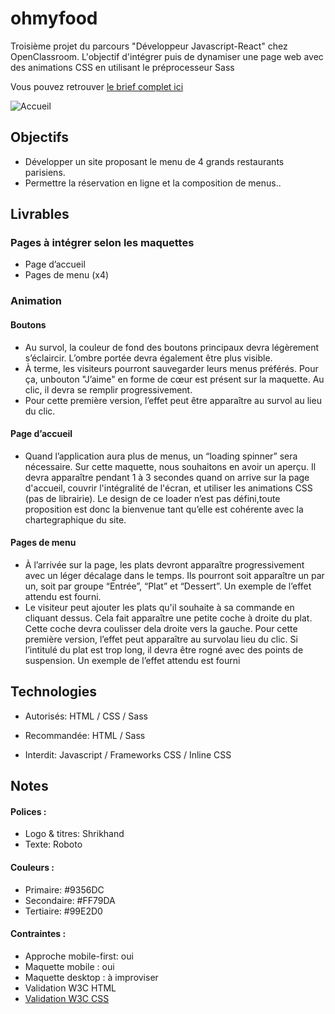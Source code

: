 # ohmyfood

Troisième projet du parcours "Développeur Javascript-React" chez OpenClassroom. L'objectif d'intégrer puis de dynamiser une page web avec des animations CSS en utilisant le préprocesseur Sass

Vous pouvez retrouver [le brief complet ici](https://s3.eu-west-1.amazonaws.com/course.oc-static.com/projects/Front-End+V2/P3+CSS+animations/DW+P3+-+Brief+creatif+-+Ohmyfood!.pdf)

![Accueil](https://user-images.githubusercontent.com/104781650/212650137-0ef830fc-7afd-45e4-9b5b-8a9a483a41aa.png)

## Objectifs

* Développer un site proposant le menu de 4 grands restaurants parisiens.
* Permettre la réservation en ligne et la composition de menus..

## Livrables

### Pages à intégrer selon les maquettes

* Page d’accueil
* Pages de menu (x4)

### Animation

#### Boutons

* Au survol, la couleur de fond des boutons principaux devra légèrement s’éclaircir. L’ombre portée devra également être plus visible.
* À terme, les visiteurs pourront sauvegarder leurs menus préférés. Pour ça, unbouton "J’aime" en forme de cœur est présent sur la maquette. Au clic, il devra se remplir progressivement. 
* Pour cette première version, l’effet peut être apparaître au survol au lieu du clic.

#### Page d’accueil

* Quand l’application aura plus de menus, un “loading spinner” sera nécessaire. Sur cette maquette, nous souhaitons en avoir un aperçu. Il devra apparaître pendant 1 à 3 secondes quand on arrive sur la page d'accueil, couvrir l'intégralité de l'écran, et utiliser les animations CSS (pas de librairie). Le design de ce loader n’est pas défini,toute proposition est donc la bienvenue tant qu’elle est cohérente avec la chartegraphique du site.

#### Pages de menu

* À l’arrivée sur la page, les plats devront apparaître progressivement avec un léger décalage dans le temps. Ils pourront soit apparaître un par un, soit par groupe “Entrée”, “Plat” et “Dessert”. Un exemple de l’effet attendu est fourni.
* Le visiteur peut ajouter les plats qu'il souhaite à sa commande en cliquant dessus. Cela fait apparaître une petite coche à droite du plat. Cette coche devra coulisser dela droite vers la gauche. Pour cette première version, l’effet peut apparaître au survolau lieu du clic. Si l’intitulé du plat est trop long, il devra être rogné avec des points de suspension. Un exemple de l’effet attendu est fourni

## Technologies
* Autorisés: HTML / CSS / Sass

* Recommandée: HTML / Sass

* Interdit: Javascript / Frameworks CSS / Inline CSS

## Notes 

#### Polices :
* Logo & titres: Shrikhand
* Texte: Roboto

#### Couleurs :
* Primaire: #9356DC
* Secondaire: #FF79DA
* Tertiaire: #99E2D0

#### Contraintes :
* Approche mobile-first: oui
* Maquette mobile : oui
* Maquette desktop : à improviser
* Validation W3C HTML
* [Validation W3C CSS](http://jigsaw.w3.org/css-validator/validator?lang=fr&profile=css3svg&uri=https%3A%2F%2Flucadur.github.io%2Fohmyfood%2F&usermedium=all&vextwarning=&warning=1)
